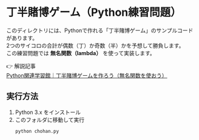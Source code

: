 # 丁半賭博ゲーム（Python練習問題）

このディレクトリには、Pythonで作れる「丁半賭博ゲーム」のサンプルコードがあります。  
2つのサイコロの合計が偶数（丁）か奇数（半）かを予想して勝負します。  
この練習問題では **無名関数（lambda）** を使って実装します。  

👉 解説記事  
[Python関連学習館｜丁半賭博ゲームを作ろう（無名関数を使おう）](https://programming-mondai.com/top/python_top/l3-s1/)

## 実行方法
1. Python 3.x をインストール
2. このフォルダに移動して実行
   ```bash
   python chohan.py
